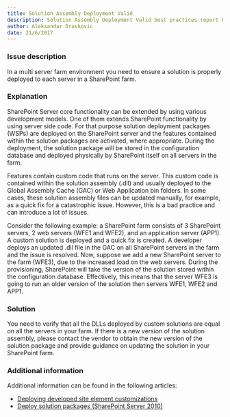 ```yaml
---
title: Solution Assembly Deployment Valid
description: Solution Assembly Deployment Valid best practices report by SPDocKit checks if the solution is properly deployed to each server in a SharePoint farm.
author: Aleksandar Draskovic 
date: 21/6/2017
---
```

### Issue description
In a multi server farm environment you need to ensure a solution is properly deployed to each server in a SharePoint farm.
### Explanation
SharePoint Server core functionality can be extended by using various development models. One of them extends SharePoint functionality by using server side code. For that purpose solution deployment packages (WSPs) are deployed on the SharePoint server and the features contained within the solution packages are activated, where appropriate. During the deployment, the solution package will be stored in the configuration database and deployed physically by SharePoint itself on all servers in the farm.

Features contain custom code that runs on the server. This custom code is contained within the solution assembly (.dll) and usually deployed to the Global Assembly Cache (GAC) or Web Application bin folders. In some cases, these solution assembly files can be updated manually, for example, as a quick fix for a catastrophic issue. However, this is a bad practice and can introduce a lot of issues.

Consider the following example: a SharePoint farm consists of 3 SharePoint servers, 2 web servers (WFE1 and WFE2), and an application server (APP1). A custom solution is deployed and a quick fix is created. A developer deploys an updated .dll file in the GAC on all SharePoint servers in the farm and the issue is resolved. Now, suppose we add a new SharePoint server to the farm (WFE3), due to the increased load on the web servers. During the provisioning, SharePoint will take the version of the solution stored within the configuration database. Effectively, this means that the server WFE3 is going to run an older version of the solution then servers WFE1, WFE2 and APP1.
### Solution
You need to verify that all the DLLs deployed by custom solutions are equal on all the servers in your farm. If there is a new version of the solution assembly, please contact the vendor to obtain the new version of the solution package and provide guidance on updating the solution in your SharePoint farm.
### Additional information 
Additional information can be found in the following articles:
* [Deploying developed site element customizations](https://technet.microsoft.com/en-us/library/cc262995(v=office.12).aspx)
* [Deploy solution packages (SharePoint Server 2010)](https://technet.microsoft.com/en-us/library/cc262995(v=office.14).aspx)